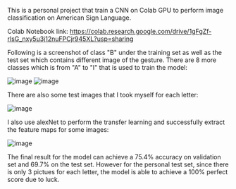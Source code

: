 This is a personal project that train a CNN on Colab GPU to perform image classification on American Sign Language.

Colab Notebook link: https://colab.research.google.com/drive/1gFgZf-rlsG_nxy5u3j12nuFPCjr945XL?usp=sharing

Following is a screenshot of class "B" under the training set as well as the test set which contains different image of the gesture. There are 8 more classes which is from "A" to "I" that is used to train the model:

![image](https://user-images.githubusercontent.com/110743264/190014518-54b1ad39-d0fc-4c58-aba4-e6629ffa0c78.png) ![image](https://user-images.githubusercontent.com/110743264/190015412-18b175cf-3616-4350-b103-14acb7bcf8ba.png)


There are also some test images that I took myself for each letter:

![image](https://user-images.githubusercontent.com/110743264/190015288-078957e7-6e6c-4026-90ea-7ae19b65d33a.png)

I also use alexNet to perform the transfer learning and successfully extract the feature maps for some images:

![image](https://user-images.githubusercontent.com/110743264/190017065-9ad28037-0236-429b-9dec-043a5e494802.png)


The final result for the model can achieve a 75.4% accuracy on validation set and 69.7% on the test set. However for the personal test set, since there is only 3 pictues for each letter, the model is able to achieve a 100% perfect score due to luck.
